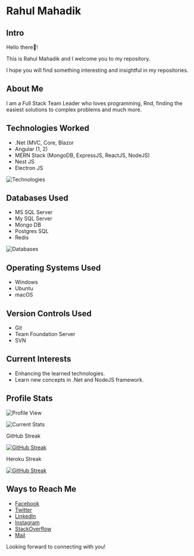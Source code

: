 # Rahul Mahadik

## Intro

Hello there👋!

This is Rahul Mahadik and I welcome you to my repository.

I hope you will find something interesting and insightful in my repositories.

## About Me

I am a Full Stack Team Leader who loves programming, Rnd, finding the easiest solutions to complex problems and much more.  

## Technologies Worked

- .Net (MVC, Core, Blazor
- Angular (1, 2)
- MERN Stack (MongoDB, ExpressJS, ReactJS, NodeJS)
- Nest JS
- Electron JS

![Technologies](https://skills.thijs.gg/icons?i=html,css,js,jquery,cs,net,angular,express,react,nodejs,nestjs,electron)

## Databases Used

- MS SQL Server
- My SQL Server
- Mongo DB
- Postgres SQL
- Redis

![Databases](https://skills.thijs.gg/icons?i=mysql,mongodb,postgres,redis)

## Operating Systems Used

- Windows
- Ubuntu
- macOS

## Version Controls Used

- Git
- Team Foundation Server
- SVN

## Current Interests

- Enhancing the learned technologies.
- Learn new concepts in .Net and NodeJS framework.

## Profile Stats

![Profile View](https://komarev.com/ghpvc/?username=mahadikrahul&label=Profile%20views&color=0e75b6&style=flat)

![Current Stats](https://github-readme-stats.vercel.app/api/top-langs?username=mahadikrahul&show_icons=true&locale=en&bg_color=0d1117&text_color=ffffff&layout=compact%22)

GitHub Streak

[![GitHub Streak](https://github-readme-streak-stats.herokuapp.com?user=mahadikrahul&theme=dark&date_format=j%20M%5B%20Y%5D)](https://git.io/streak-stats)

Heroku Streak

[![GitHub Streak](https://github-readme-streak-stats.herokuapp.com?user=rahul-mahadik-one&theme=dark&date_format=j%20M%5B%20Y%5D)](https://git.io/streak-stats)

## Ways to Reach Me

- [Facebook](www.facebook.com/mahadikrahul7294)
- [Twitter](https://twitter.com/mahadikrahul72)
- [LinkedIn](www.facebook.com/mahadikrahul7294)
- [Instagram](https://www.linkedin.com/in/mahadikrahul/)
- [StackOverflow](https://stackoverflow.com/users/8847277/rahul-mahadik)
- [Mail](mailto:mahadikrahul7294@gmail.com)

Looking forward to connecting with you!
